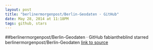 ```yaml
---
layout: post
title: "berlinermorgenpost/Berlin-Geodaten · GitHub"
date: May 28, 2014 at 11:18PM
tags: github, stars
---
```

##berlinermorgenpost/Berlin-Geodaten · GitHub
fabiantheblind starred berlinermorgenpost/Berlin-Geodaten
[link to source](http://ift.tt/1nDie6u) 
